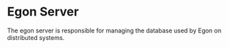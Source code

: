 # Egon Server

The egon server is responsible for managing the database used by Egon on distributed systems.
